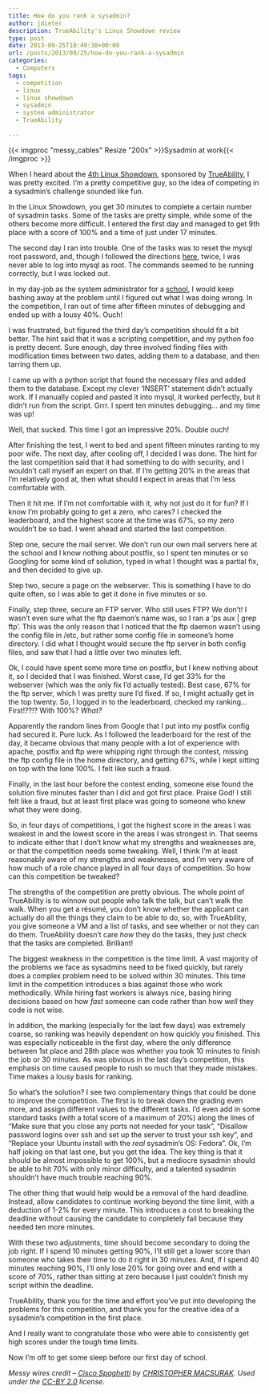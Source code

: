 ```yaml
---
title: How do you rank a sysadmin?
author: jdieter
description: TrueAbility's Linux Showdown review
type: post
date: 2013-09-25T18:49:38+00:00
url: /posts/2013/09/25/how-do-you-rank-a-sysadmin
categories:
  - Computers
tags:
  - competition
  - linux
  - linux showdown
  - sysadmin
  - system administrator
  - TrueAbility

---
```

{{< imgproc "messy_cables" Resize "200x" >}}Sysadmin at work{{< /imgproc >}}

When I heard about the [4th Linux Showdown][2], sponsored by [TrueAbility][3], I was pretty excited. I&#8217;m a pretty competitive guy, so the idea of competing in a sysadmin&#8217;s challenge sounded like fun.

In the Linux Showdown, you get 30 minutes to complete a certain number of sysadmin tasks. Some of the tasks are pretty simple, while some of the others become more difficult. I entered the first day and managed to get 9th place with a score of 100% and a time of just under 17 minutes.

The second day I ran into trouble. One of the tasks was to reset the mysql root password, and, though I followed the directions [here][4], twice, I was never able to log into mysql as root. The commands seemed to be running correctly, but I was locked out.

In my day-job as the system administrator for a [school][5], I would keep bashing away at the problem until I figured out what I was doing wrong. In the competition, I ran out of time after fifteen minutes of debugging and ended up with a lousy 40%. Ouch!

I was frustrated, but figured the third day&#8217;s competition should fit a bit better. The hint said that it was a scripting competition, and my python foo is pretty decent. Sure enough, day three involved finding files with modification times between two dates, adding them to a database, and then tarring them up.

I came up with a python script that found the necessary files and added them to the database. Except my clever &#8216;INSERT&#8217; statement didn&#8217;t actually work. If I manually copied and pasted it into mysql, it worked perfectly, but it didn&#8217;t run from the script. Grrr. I spent ten minutes debugging&#8230; and my time was up!

Well, that sucked. This time I got an impressive 20%. Double ouch!

After finishing the test, I went to bed and spent fifteen minutes ranting to my poor wife. The next day, after cooling off, I decided I was done. The hint for the last competition said that it had something to do with security, and I wouldn&#8217;t call myself an expert on that. If I&#8217;m getting 20% in the areas that I&#8217;m relatively good at, then what should I expect in areas that I&#8217;m less comfortable with.

Then it hit me. If I&#8217;m not comfortable with it, why not just do it for fun? If I know I&#8217;m probably going to get a zero, who cares? I checked the leaderboard, and the highest score at the time was 67%, so my zero wouldn&#8217;t be so bad. I went ahead and started the last competition.

Step one, secure the mail server. We don&#8217;t run our own mail servers here at the school and I know nothing about postfix, so I spent ten minutes or so Googling for some kind of solution, typed in what I thought was a partial fix, and then decided to give up.

Step two, secure a page on the webserver. This is something I have to do quite often, so I was able to get it done in five minutes or so.

Finally, step three, secure an FTP server. Who still uses FTP? We don&#8217;t! I wasn&#8217;t even sure what the ftp daemon&#8217;s name was, so I ran a &#8216;ps aux | grep ftp&#8217;. This was the only reason that I noticed that the ftp daemon wasn&#8217;t using the config file in /etc, but rather some config file in someone&#8217;s home directory. I did what I thought would secure the ftp server in both config files, and saw that I had a little over two minutes left.

Ok, I could have spent some more time on postfix, but I knew nothing about it, so I decided that I was finished. Worst case, I&#8217;d get 33% for the webserver (which was the only fix I&#8217;d actually tested). Best case, 67% for the ftp server, which I was pretty sure I&#8217;d fixed. If so, I might actually get in the top twenty. So, I logged in to the leaderboard, checked my ranking&#8230; First!??!? With 100%? _What?_

Apparently the random lines from Google that I put into my postfix config had secured it. Pure luck. As I followed the leaderboard for the rest of the day, it became obvious that many people with a lot of experience with apache, postfix and ftp were whipping right through the contest, missing the ftp config file in the home directory, and getting 67%, while I kept sitting on top with the lone 100%. I felt like such a fraud.

Finally, in the last hour before the contest ending, someone else found the solution five minutes faster than I did and got first place. Praise God! I still felt like a fraud, but at least first place was going to someone who knew what they were doing.

So, in four days of competitions, I got the highest score in the areas I was weakest in and the lowest score in the areas I was strongest in. That seems to indicate either that I don&#8217;t know what my strengths and weaknesses are, or that the competition needs some tweaking. Well, I think I&#8217;m at least reasonably aware of my strengths and weaknesses, and I&#8217;m very aware of how much of a role chance played in all four days of competition. So how can this competition be tweaked?

The strengths of the competition are pretty obvious. The whole point of TrueAbility is to winnow out people who talk the talk, but can&#8217;t walk the walk. When you get a résumé, you don&#8217;t know whether the applicant can actually do all the things they claim to be able to do, so, with TrueAbility, you give someone a VM and a list of tasks, and see whether or not they can do them. TrueAbility doesn&#8217;t care _how_ they do the tasks, they just check that the tasks are completed. Brilliant!

The biggest weakness in the competition is the time limit. A vast majority of the problems we face as sysadmins need to be fixed quickly, but rarely does a complex problem need to be solved within 30 minutes. This time limit in the competition introduces a bias against those who work methodically. While hiring fast workers is always nice, basing hiring decisions based on how _fast_ someone can code rather than how _well_ they code is not wise.

In addition, the marking (especially for the last few days) was extremely coarse, so ranking was heavily dependent on how quickly you finished. This was especially noticeable in the first day, where the only difference between 1st place and 28th place was whether you took 10 minutes to finish the job or 30 minutes. As was obvious in the last day&#8217;s competition, this emphasis on time caused people to rush so much that they made mistakes. Time makes a lousy basis for ranking.

So what&#8217;s the solution? I see two complementary things that could be done to improve the competition. The first is to break down the grading even more, and assign different values to the different tasks. I&#8217;d even add in some standard tasks (with a total score of a maximum of 20%) along the lines of &#8220;Make sure that you close any ports not needed for your task&#8221;, &#8220;Disallow password logins over ssh and set up the server to trust your ssh key&#8221;, and &#8220;Replace your Ubuntu install with the _real_ sysadmin&#8217;s OS: Fedora&#8221;. Ok, I&#8217;m half joking on that last one, but you get the idea. The key thing is that it should be almost impossible to get 100%, but a mediocre sysadmin should be able to hit 70% with only minor difficulty, and a talented sysadmin shouldn&#8217;t have much trouble reaching 90%.

The other thing that would help would be a removal of the hard deadline. Instead, allow candidates to continue working beyond the time limit, with a deduction of 1-2% for every minute. This introduces a cost to breaking the deadline without causing the candidate to completely fail because they needed ten more minutes.

With these two adjustments, time should become secondary to doing the job right. If I spend 10 minutes getting 90%, I&#8217;ll still get a lower score than someone who takes their time to do it right in 30 minutes. And, if I spend 40 minutes reaching 90%, I&#8217;ll only lose 20% for going over and end with a score of 70%, rather than sitting at zero because I just couldn&#8217;t finish my script within the deadline.

TrueAbility, thank you for the time and effort you&#8217;ve put into developing the problems for this competition, and thank you for the creative idea of a sysadmin&#8217;s competition in the first place.

And I really want to congratulate those who were able to consistently get high scores under the tough time limits.

Now I&#8217;m off to get some sleep before our first day of school.

_Messy wires credit &#8211; [Cisco Spaghetti][6] by [CHRISTOPHER MACSURAK][7]. Used under the [CC-BY 2.0][8] license._

 [2]: http://trueability.com/linuxshowdown/four
 [3]: https://trueability.com/
 [4]: http://dev.mysql.com/doc/refman/5.5/en/resetting-permissions.html#resetting-permissions-unix
 [5]: http://www.lesbg.com
 [6]: http://www.flickr.com/photos/macsurak/5020598359
 [7]: http://www.flickr.com/photos/macsurak/
 [8]: http://creativecommons.org/licenses/by/2.0/deed.en
